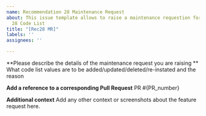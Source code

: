 ```yaml
---
name: Recommendation 28 Maintenance Request
about: This issue template allows to raise a maintenance requestion for Recommendation
  28 Code List
title: "[Rec28 MR]"
labels: ''
assignees: ''

---
```


**Please describe the details of the maintenance request you are raising **
What code list values are to be added/updated/deleted/re-instated and the reason

**Add a reference to a corresponding Pull Request**
PR #{PR_number}

**Additional context**
Add any other context or screenshots about the feature request here.
